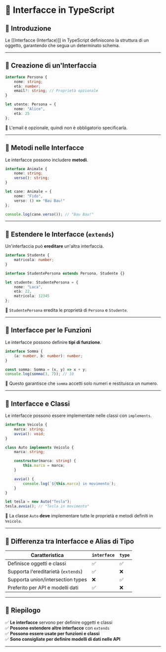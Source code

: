 # 📌 Interfacce in TypeScript

## 🎯 Introduzione
Le [[Interfacce (Interface)]] in TypeScript definiscono la struttura di un oggetto, garantendo che segua un determinato schema.

---

## 📌 Creazione di un'Interfaccia
```ts
interface Persona {
    nome: string;
    età: number;
    email?: string; // Proprietà opzionale
}

let utente: Persona = {
    nome: "Alice",
    età: 25
};
````

📌 L'email è opzionale, quindi non è obbligatorio specificarla.

---

## 📌 Metodi nelle Interfacce

Le interfacce possono includere **metodi**.

```ts
interface Animale {
    nome: string;
    verso(): string;
}

let cane: Animale = {
    nome: "Fido",
    verso: () => "Bau Bau!"
};

console.log(cane.verso()); // "Bau Bau!"
```

---

## 📌 Estendere le Interfacce (`extends`)

Un'interfaccia può **ereditare** un'altra interfaccia.

```ts
interface Studente {
    matricola: number;
}

interface StudentePersona extends Persona, Studente {}

let studente: StudentePersona = {
    nome: "Luca",
    età: 22,
    matricola: 12345
};
```

📌 `StudentePersona` eredita le proprietà di `Persona` e `Studente`.

---

## 📌 Interfacce per le Funzioni

Le interfacce possono definire **tipi di funzione**.

```ts
interface Somma {
    (a: number, b: number): number;
}

const somma: Somma = (x, y) => x + y;
console.log(somma(3, 7)); // 10
```

📌 Questo garantisce che `somma` accetti solo numeri e restituisca un numero.

---

## 📌 Interfacce e Classi

Le interfacce possono essere implementate nelle classi con `implements`.

```ts
interface Veicolo {
    marca: string;
    avvia(): void;
}

class Auto implements Veicolo {
    marca: string;

    constructor(marca: string) {
        this.marca = marca;
    }

    avvia() {
        console.log(`${this.marca} in movimento`);
    }
}

let tesla = new Auto("Tesla");
tesla.avvia(); // "Tesla in movimento"
```

📌 La classe `Auto` **deve** implementare tutte le proprietà e metodi definiti in `Veicolo`.

---

## 📌 Differenza tra **Interfacce** e **Alias di Tipo**

|Caratteristica|`interface`|`type`|
|---|---|---|
|Definisce oggetti e classi|✅|✅|
|Supporta l'ereditarietà (`extends`)|✅|❌|
|Supporta union/intersection types|❌|✅|
|Preferito per API e modelli dati|✅|❌|

---

## 📌 Riepilogo

✅ **Le interfacce** servono per definire oggetti e classi  
✅ **Possono estendere altre interfacce** con `extends`  
✅ **Possono essere usate per funzioni e classi**  
✅ **Sono consigliate per definire modelli di dati nelle API**

---
